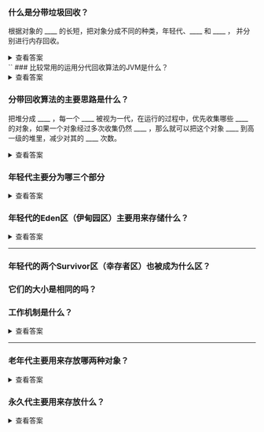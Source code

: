 ### 什么是分带垃圾回收？
根据对象的 ____ 的长短，把对象分成不同的种类，年轻代、____ 和 ____ ，
并分别进行内存回收。

<details>
<summary>查看答案</summary>
<pre>
生命周期，老年代，永久代
</pre>
</details>
``
### 比较常用的运用分代回收算法的JVM是什么？

<details>
<summary>查看答案</summary>
<pre>
SUN公司的HotSpot
</pre>
</details>

### 分带回收算法的主要思路是什么？
把堆分成 ____ ，每一个 ____ 被视为一代，在运行的过程中，优先收集哪些  ____
的对象，如果一个对象经过多次收集仍然 ____ ，那么就可以把这个对象 ____
到高一级的堆里，减少对其的 ____ 次数。

<details>
<summary>查看答案</summary>
<pre>
多个子堆 子堆 年幼 存活 转移 扫描
</pre>
</details>

### 年轻代主要分为哪三个部分

<details>
<summary>查看答案</summary>
<pre>
Eden区和两个相同的Survivor区
</pre>
</details>

### 年轻代的Eden区（伊甸园区）主要用来存储什么？

<details>
<summary>查看答案</summary>
<pre>
新建的对象
</pre>
</details>

***

### 年轻代的两个Survivor区（幸存者区）也被成为什么区？
### 它们的大小是相同的吗？
### 工作机制是什么？
<details>
<summary>查看答案</summary>
<pre>
from区和to区
是的
在使用复制回收算法时，作为双缓存，起到内存整理的作用
</pre>
</details>

***

### 老年代主要用来存放哪两种对象？

<details>
<summary>查看答案</summary>
<pre>
长生命周期的对象，超大的对象
</pre>
</details>

### 永久代主要用来存放什么？

<details>
<summary>查看答案</summary>
<pre>
字符串常量池，静态变量
</pre>
</details>